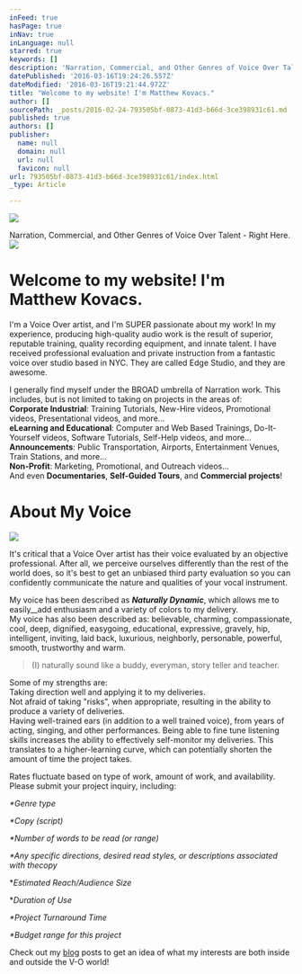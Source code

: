 ```yaml
---
inFeed: true
hasPage: true
inNav: true
inLanguage: null
starred: true
keywords: []
description: 'Narration, Commercial, and Other Genres of Voice Over Talent - Right Here.'
datePublished: '2016-03-16T19:24:26.557Z'
dateModified: '2016-03-16T19:21:44.972Z'
title: "Welcome to my website! I'm Matthew Kovacs."
author: []
sourcePath: _posts/2016-02-24-793505bf-0873-41d3-b66d-3ce398931c61.md
published: true
authors: []
publisher:
  name: null
  domain: null
  url: null
  favicon: null
url: 793505bf-0873-41d3-b66d-3ce398931c61/index.html
_type: Article

---
```

![](https://s3-us-west-2.amazonaws.com/the-grid-img/p/fddb92dcca997642ba49fa1515a63d307fb195d2.jpg)

Narration, Commercial, and Other Genres of Voice Over Talent - Right Here.
![](https://s3-us-west-2.amazonaws.com/the-grid-img/p/5336bc0fe95c2011d5dc3f6fc6fd6d50910b4403.jpg)

# Welcome to my website! I'm Matthew Kovacs.

I'm a Voice Over artist, and I'm SUPER passionate about my
work! In my experience, producing high-quality audio work is the result of superior, reputable training, quality recording equipment, and innate talent. I have received professional evaluation and private instruction from a fantastic voice over
studio based in NYC. They are called Edge Studio, and they are awesome. 

I generally find myself under the BROAD umbrella of Narration work. This includes, but is not limited to taking on projects in the areas of:  
**Corporate Industrial**: Training Tutorials, New-Hire videos, Promotional videos, Presentational videos, and more...  
**eLearning and Educational**: Computer and Web Based Trainings, Do-It-Yourself videos, Software Tutorials, Self-Help videos, and more...  
**Announcements**: Public Transportation, Airports, Entertainment Venues, Train Stations, and more...  
**Non-Profit**: Marketing, Promotional, and Outreach videos...  
And even **Documentaries**, **Self-Guided Tours**, and **Commercial projects**!

# About My Voice
![](https://the-grid-user-content.s3-us-west-2.amazonaws.com/13842fb2-c722-47d2-a612-63d81fa4eff3.jpg)

It's critical that a Voice Over artist has their voice evaluated by an objective professional. After all, we perceive ourselves differently than the rest of the world does, so it's best to get an unbiased third party evaluation so you can confidently communicate the nature and qualities of your vocal instrument.  
  

My voice has been described as **_Naturally Dynamic_**, which allows me to easily__add enthusiasm and a variety of colors to my delivery.  
My voice has also been described as: believable, charming, compassionate, cool, deep, dignified, easygoing, educational, expressive, gravely, hip, intelligent, inviting, laid back, luxurious, neighborly, personable, powerful, smooth, trustworthy and warm.

> (I) naturally sound like a buddy, everyman, story teller and teacher.

Some of my strengths are:   
Taking direction well and applying it to my deliveries.  
Not afraid of taking "risks", when appropriate, resulting in the ability to produce a variety of deliveries.   
Having well-trained ears (in addition to a well trained voice), from years of acting, singing, and other performances. Being able to fine tune listening skills increases the ability to effectively self-monitor my deliveries. This translates to a higher-learning curve, which can potentially shorten the amount of time the project takes. 

Rates fluctuate based on type of work, amount of work, and availability. Please submit your project inquiry, including:

_\*Genre type_

_\*Copy (script)_

_\*Number of words to be read (or range)_

_\*Any specific directions, desired read styles, or descriptions associated with thecopy_

\*_Estimated Reach/Audience Size_

\*_Duration of Use_

_\*Project Turnaround Time_

_\*Budget range for this project_

Check out my [blog][0] posts to get an idea of what my interests are both inside and outside the V-O world! 

[0]: https://thegrid.ai/kovacsvoiceover/66e69315-1ede-4dd1-9f2f-2c4b1bb1798f/
